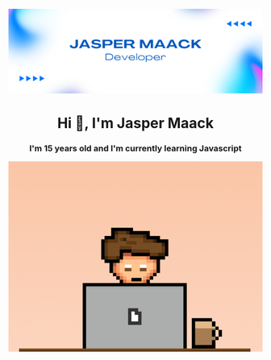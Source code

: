 <p align="center"> <img src="o.png"> </p>
<h1 align="center">Hi 👋, I'm Jasper Maack</h1>
<h3 align="center">I'm 15 years old and I'm currently learning Javascript</h3>
<p align="right" width="200"> <img src="coffee-animation.gif"> </p>
